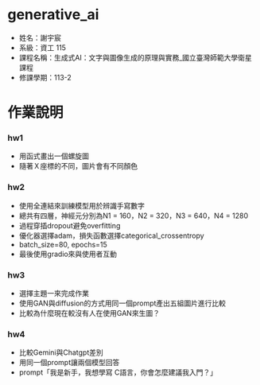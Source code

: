 # generative_ai
- 姓名：謝宇宸
- 系級：資工 115
- 課程名稱：生成式AI：文字與圖像生成的原理與實務_國立臺灣師範大學衛星課程
- 修課學期：113-2
  
# 作業說明
### hw1
- 用函式畫出一個螺旋圖
- 隨著Ｘ座標的不同，圖片會有不同顏色

### hw2 
- 使用全連結來訓練模型用於辨識手寫數字
- 總共有四層，神經元分別為N1 = 160，N2 = 320，N3 = 640，N4 = 1280
- 過程穿插dropout避免overfitting
- 優化器選擇adam，損失函數選擇categorical_crossentropy
- batch_size=80, epochs=15
- 最後使用gradio來與使用者互動

### hw3
- 選擇主題一來完成作業
- 使用GAN與diffusion的方式用同一個prompt產出五組圖片進行比較
- 比較為什麼現在較沒有人在使用GAN來生圖？

### hw4
- 比較Gemini與Chatgpt差別
- 用同一個prompt讓兩個模型回答
- prompt「我是新手，我想學寫 C語言，你會怎麼建議我入門？」
